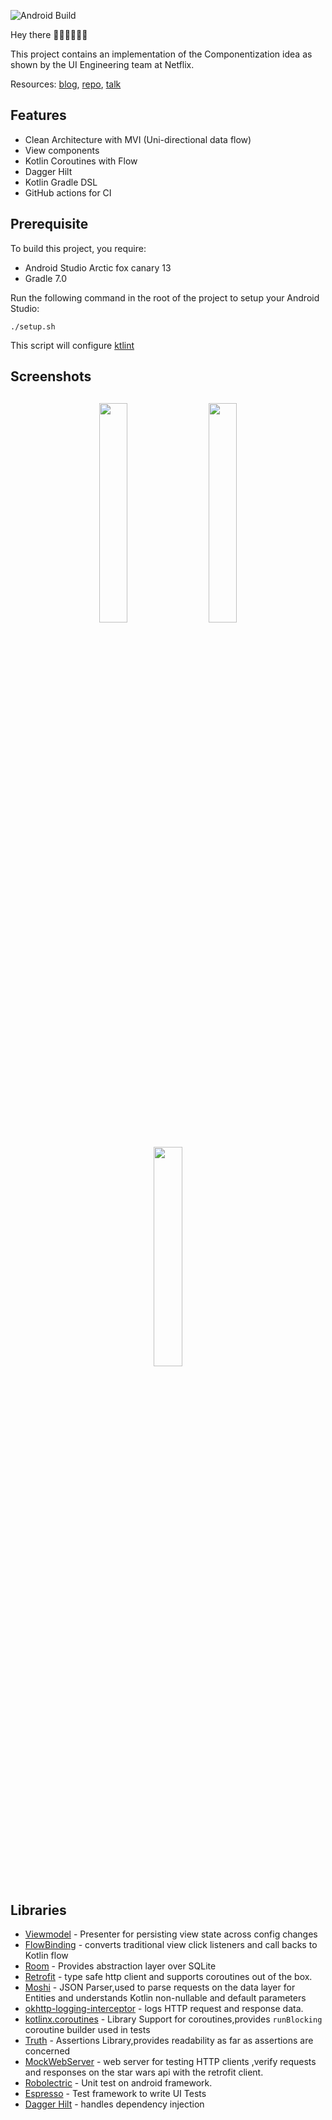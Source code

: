 ![Android Build](https://github.com/Ezike/StarWarsSearch/workflows/Android%20Build/badge.svg)

Hey there 👋🏼👋🏼👋🏼

This project contains an implementation of the Componentization idea as shown by the UI Engineering team at Netflix.

Resources: [blog](https://netflixtechblog.com/making-our-android-studio-apps-reactive-with-ui-components-redux-5e37aac3b244), [repo](https://github.com/julianomoraes/componentizationArch), [talk](https://www.droidcon.com/media-detail?video=362740979)

## Features
* Clean Architecture with MVI (Uni-directional data flow)
* View components
* Kotlin Coroutines with Flow
* Dagger Hilt
* Kotlin Gradle DSL
* GitHub actions for CI

## Prerequisite
To build this project, you require:
- Android Studio Arctic fox canary 13
- Gradle 7.0

Run the following command in the root of the project to setup your Android Studio:
```
./setup.sh
```
This script will configure [ktlint](https://github.com/shyiko/ktlint)

<h2 align="left">Screenshots</h2>
<h4 align="center">
<img src="https://res.cloudinary.com/diixxqjcx/image/upload/v1596748100/star_wars_recents.jpg" width="30%" vspace="10" hspace="10">
<img src="https://res.cloudinary.com/diixxqjcx/image/upload/v1596748100/star_wars_search.png" width="30%" vspace="10" hspace="10">
<img src="https://res.cloudinary.com/diixxqjcx/image/upload/v1596748100/star_wars_detail.jpg" width="30%" vspace="10" hspace="10"><br>

## Libraries

- [Viewmodel](https://developer.android.com/topic/libraries/architecture/viewmodel) - Presenter for persisting view state across config changes
- [FlowBinding](https://github.com/ReactiveCircus/FlowBinding) - converts traditional view click listeners and call backs to Kotlin flow
- [Room](https://developer.android.com/training/data-storage/room) - Provides abstraction layer over SQLite
- [Retrofit](https://square.github.io/retrofit/) - type safe http client and supports coroutines out of the box.  
- [Moshi](https://github.com/square/moshi) - JSON Parser,used to parse requests on the data layer for Entities and understands Kotlin non-nullable and default parameters
- [okhttp-logging-interceptor](https://github.com/square/okhttp/blob/master/okhttp-logging-interceptor/README.md) - logs HTTP request and response data.
- [kotlinx.coroutines](https://github.com/Kotlin/kotlinx.coroutines) - Library Support for coroutines,provides `runBlocking` coroutine builder used in tests
- [Truth](https://truth.dev/) - Assertions Library,provides readability as far as assertions are concerned
- [MockWebServer](https://github.com/square/okhttp/tree/master/mockwebserver) - web server for testing HTTP clients ,verify requests and responses on the star wars api with the retrofit client.
- [Robolectric](http://robolectric.org/) - Unit test on android framework.
- [Espresso](https://developer.android.com/training/testing/espresso) - Test framework to write UI Tests
- [Dagger Hilt](https://dagger.dev/hilt) - handles dependency injection
